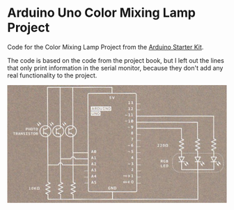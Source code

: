 # Arduino Uno Color Mixing Lamp Project

Code for the Color Mixing Lamp Project from the [Arduino Starter Kit](https://store.arduino.cc/products/arduino-starter-kit-multi-language?_gl=1*1ltjdz0*_ga*MjI1NTczNjQ0LjE3MTY0ODIwMTM.*_ga_NEXN8H46L5*MTcxNjU2ODgyOC4yLjEuMTcxNjU2ODk4My4wLjAuMTM4NjMyODUz*_fplc*aWJmUjNEZyUyRnpCc3RMQVJaM0poRWJxRDVQeWZtNzFtJTJGSFFrRCUyQkg4TUk1TW9hRU5rVUczQkgwWnp0R2tSNSUyQnZWM2lSUllkJTJGeGpic2lOR0h4Smh6YktnSyUyRk0xY3RkcXdMenpPcEpOOEZFRUh3WXRVMEp0ODRqdVVwRnpoJTJCdlElM0QlM0Q.).

The code is based on the code from the project book, but I left out the lines that only print information in the serial monitor, because they don't add any real functionality to the project.

![Arduino One Love-o-Meter Project](https://github.com/Marjolein-Kasman-de-Jong/color-mixing-lamp/blob/main/color-mixing-lamp.jpg)
